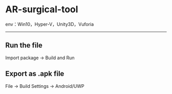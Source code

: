 # AR-surgical-tool
env：Win10，Hyper-V，Unity3D，Vuforia
***
## Run the file
Import package -> Build and Run

## Export as .apk file
File -> Build Settings -> Android/UWP


